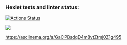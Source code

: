 ### Hexlet tests and linter status:
[![Actions Status](https://github.com/GrandVandal/java-project-61/workflows/hexlet-check/badge.svg)](https://github.com/GrandVandal/java-project-61/actions)

<a href="https://codeclimate.com/github/GrandVandal/java-project-61/maintainability"><img src="https://api.codeclimate.com/v1/badges/c9fdf32a23fc97772f12/maintainability" /></a>

https://asciinema.org/a/GaCPBsdqD4m8vtZtmj0Z1g495
